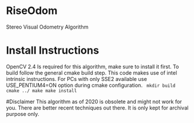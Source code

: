 # RiseOdom
Stereo Visual Odometry Algorithm

# Install Instructions
OpenCV 2.4 Is required for this algorithm, make sure to install it first.
To build follow the general cmake build step. This code makes use of intel intrinsic instructions. For PCs with only SSE2 available use USE_PENTIUM4=ON option during cmake configuration.
<code>
mkdir build
cmake ../
make
make install
</code>

#Disclaimer
This algorithm as of 2020 is obsolete and might not work for you. There are better recent techniques out there. It is only kept for archival purpose only.
